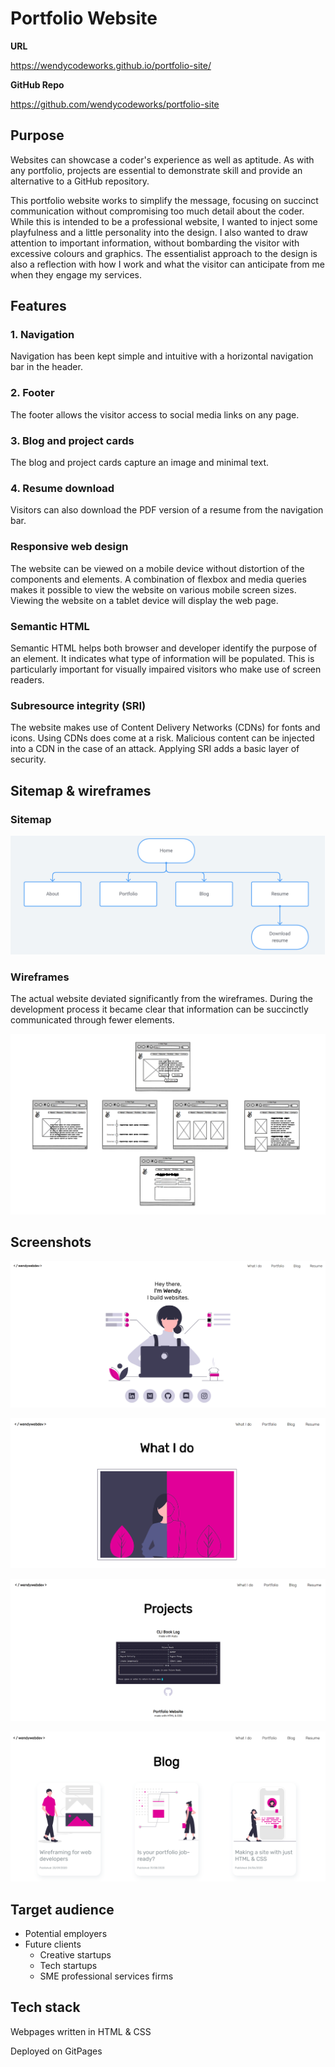 # Portfolio Website

**URL**

https://wendycodeworks.github.io/portfolio-site/



**GitHub Repo**

https://github.com/wendycodeworks/portfolio-site



## Purpose

Websites can showcase a coder's experience as well as aptitude. As with any portfolio, projects are essential to demonstrate skill and provide an alternative to a GitHub repository. 

This portfolio website works to simplify the message, focusing on succinct communication without compromising too much detail about the coder. While this is intended to be a professional website, I wanted to inject some playfulness and a little personality into the design. I also wanted to draw attention to important information, without bombarding the visitor with excessive colours and graphics. The essentialist approach to the design is also a reflection with how I work and what the visitor can anticipate from me when they engage my services.

## Features

### 1. Navigation

Navigation has been kept simple and intuitive with a horizontal navigation bar in the header. 

### 2. Footer

The footer allows the visitor access to social media links on any page.

### 3. Blog and project cards

The blog and project cards capture an image and minimal text.

### 4. Resume download

Visitors can also download the PDF version of a resume from the navigation bar.

### Responsive web design

The website can be viewed on a mobile device without distortion of the components and elements. A combination of flexbox and media queries makes it possible to view the website on various mobile screen sizes. Viewing the website on a tablet device will display the web page.

### Semantic HTML

Semantic HTML helps both browser and developer identify the purpose of an element. It indicates what type of information will be populated. This is particularly important for visually impaired visitors who make use of screen readers. 

### Subresource integrity (SRI)

The website makes use of Content Delivery Networks (CDNs) for fonts and icons. Using CDNs does come at a risk. Malicious content can be injected into a CDN in the case of an attack. Applying SRI adds a basic layer of security.

## Sitemap & wireframes

### Sitemap

![](./src/docs/portfolio-site-map.png)

### Wireframes

The actual website deviated significantly from the wireframes. During the development process it became clear that information can be succinctly communicated through fewer elements. 

![portfolio-site-wireframe](./src/docs/portfolio-site-wireframe.png)



## Screenshots

![Home page](./src/assets/portfolio-img/portfolio-site-homepage.png)

![About me page](./src/assets/portfolio-img/portfolio-site-aboutpage.png)

![Portfolio page](./src/assets/portfolio-img/portfolio-site-projectspage.png)

![Blog page](./src/assets/portfolio-img/portfolio-site-blog.png)

## Target audience

* Potential employers 
* Future clients
  * Creative startups
  * Tech startups
  * SME professional services firms

## Tech stack

Webpages written in HTML & CSS

Deployed on GitPages

